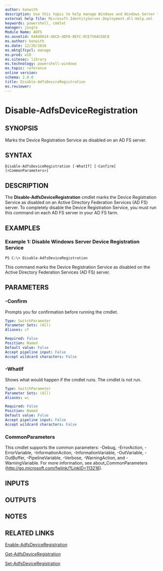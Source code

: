 ```yaml
---
author: kenwith
description: Use this topic to help manage Windows and Windows Server technologies with Windows PowerShell.
external help file: Microsoft.IdentityServer.Deployment.dll-Help.xml
keywords: powershell, cmdlet
manager: jasgro
Module Name: ADFS
ms.assetid: 64A40824-4DCD-4DF8-8EFC-0CE756ACE8C8
ms.author: kenwith
ms.date: 12/20/2016
ms.mktglfcycl: manage
ms.prod: w10
ms.sitesec: library
ms.technology: powershell-windows
ms.topic: reference
online version: 
schema: 2.0.0
title: Disable-AdfsDeviceRegistration
ms.reviewer:
---
```


# Disable-AdfsDeviceRegistration

## SYNOPSIS
Marks the Device Registration Service as disabled on an AD FS server.

## SYNTAX

```
Disable-AdfsDeviceRegistration [-WhatIf] [-Confirm] [<CommonParameters>]
```

## DESCRIPTION
The **Disable-AdfsDeviceRegistration** cmdlet marks the Device Registration Service as disabled on an Active Directory Federation Services (AD FS) server.
To completely disable the Device Registration Service, you must run this command on each AD FS server in your AD FS farm.

## EXAMPLES

### Example 1: Disable Windows Server Device Registration Service
```
PS C:\> Disable-AdfsDeviceRegistration
```

This command marks the Device Registration Service as disabled on the Active Directory Federation Services (AD FS) server.

## PARAMETERS

### -Confirm
Prompts you for confirmation before running the cmdlet.

```yaml
Type: SwitchParameter
Parameter Sets: (All)
Aliases: cf

Required: False
Position: Named
Default value: False
Accept pipeline input: False
Accept wildcard characters: False
```

### -WhatIf
Shows what would happen if the cmdlet runs.
The cmdlet is not run.

```yaml
Type: SwitchParameter
Parameter Sets: (All)
Aliases: wi

Required: False
Position: Named
Default value: False
Accept pipeline input: False
Accept wildcard characters: False
```

### CommonParameters
This cmdlet supports the common parameters: -Debug, -ErrorAction, -ErrorVariable, -InformationAction, -InformationVariable, -OutVariable, -OutBuffer, -PipelineVariable, -Verbose, -WarningAction, and -WarningVariable. For more information, see about_CommonParameters (http://go.microsoft.com/fwlink/?LinkID=113216).

## INPUTS

## OUTPUTS

## NOTES

## RELATED LINKS

[Enable-AdfsDeviceRegistration](./Enable-AdfsDeviceRegistration.md)

[Get-AdfsDeviceRegistration](./Get-AdfsDeviceRegistration.md)

[Set-AdfsDeviceRegistration](./Set-AdfsDeviceRegistration.md)
